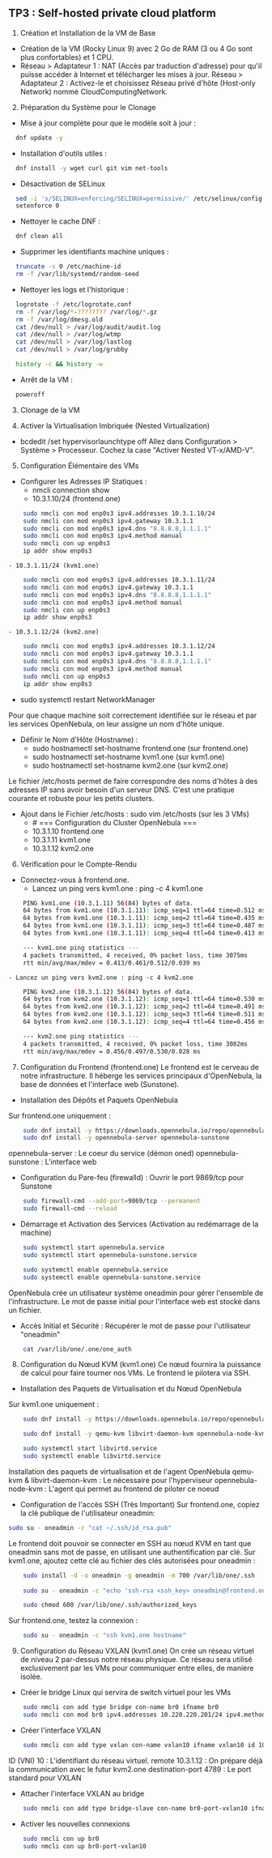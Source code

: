## TP3 : Self-hosted private cloud platform

1. Création et Installation de la VM de Base
 - Création de la VM (Rocky Linux 9) avec 2 Go de RAM (3 ou 4 Go sont plus confortables) et 1 CPU.
 - Réseau > Adaptateur 1 : NAT (Accès par traduction d'adresse) pour qu'il puisse accéder à Internet et télécharger les mises à jour. Réseau > Adaptateur 2 : Activez-le et choisissez Réseau privé d'hôte (Host-only Network) nommé CloudComputingNetwork.

2. Préparation du Système pour le Clonage
 - Mise à jour complète pour que le modèle soit à jour : 
```bash 
  dnf update -y 
```

 - Installation d'outils utiles : 
```bash
  dnf install -y wget curl git vim net-tools 
```

 - Désactivation de SELinux
```bash
  sed -i 's/SELINUX=enforcing/SELINUX=permissive/' /etc/selinux/config
  setenforce 0
```

 - Nettoyer le cache DNF : 
```bash 
  dnf clean all 
```

 - Supprimer les identifiants machine uniques : 
```bash 
  truncate -s 0 /etc/machine-id
  rm -f /var/lib/systemd/random-seed
```

 - Nettoyer les logs et l'historique : 
```bash 
  logrotate -f /etc/logrotate.conf
  rm -f /var/log/*-???????? /var/log/*.gz
  rm -f /var/log/dmesg.old
  cat /dev/null > /var/log/audit/audit.log
  cat /dev/null > /var/log/wtmp
  cat /dev/null > /var/log/lastlog
  cat /dev/null > /var/log/grubby

  history -c && history -w
```

 - Arrêt de la VM : 
```bash 
  poweroff
```

3. Clonage de la VM

4. Activer la Virtualisation Imbriquée (Nested Virtualization)
 - bcdedit /set hypervisorlaunchtype off
Allez dans Configuration > Système > Processeur.
Cochez la case "Activer Nested VT-x/AMD-V".

5. Configuration Élémentaire des VMs
 - Configurer les Adresses IP Statiques : 
    - nmcli connection show 
    - 10.3.1.10/24 (frontend.one)
```bash
    sudo nmcli con mod enp0s3 ipv4.addresses 10.3.1.10/24
    sudo nmcli con mod enp0s3 ipv4.gateway 10.3.1.1
    sudo nmcli con mod enp0s3 ipv4.dns "8.8.8.8,1.1.1.1"
    sudo nmcli con mod enp0s3 ipv4.method manual
    sudo nmcli con up enp0s3
    ip addr show enp0s3
```
    - 10.3.1.11/24 (kvm1.one)
```bash
    sudo nmcli con mod enp0s3 ipv4.addresses 10.3.1.11/24
    sudo nmcli con mod enp0s3 ipv4.gateway 10.3.1.1
    sudo nmcli con mod enp0s3 ipv4.dns "8.8.8.8,1.1.1.1"
    sudo nmcli con mod enp0s3 ipv4.method manual
    sudo nmcli con up enp0s3
    ip addr show enp0s3
``` 
    - 10.3.1.12/24 (kvm2.one)
```bash
    sudo nmcli con mod enp0s3 ipv4.addresses 10.3.1.12/24
    sudo nmcli con mod enp0s3 ipv4.gateway 10.3.1.1
    sudo nmcli con mod enp0s3 ipv4.dns "8.8.8.8,1.1.1.1"
    sudo nmcli con mod enp0s3 ipv4.method manual
    sudo nmcli con up enp0s3
    ip addr show enp0s3
```
 - sudo systemctl restart NetworkManager

Pour que chaque machine soit correctement identifiée sur le réseau et par les services OpenNebula, on leur assigne un nom d'hôte unique.
 - Définir le Nom d'Hôte (Hostname) :
    - sudo hostnamectl set-hostname frontend.one (sur frontend.one)
    - sudo hostnamectl set-hostname kvm1.one (sur kvm1.one)
    - sudo hostnamectl set-hostname kvm2.one (sur kvm2.one)

Le fichier /etc/hosts permet de faire correspondre des noms d'hôtes à des adresses IP sans avoir besoin d'un serveur DNS. C'est une pratique courante et robuste pour les petits clusters.
 - Ajout dans le Fichier /etc/hosts : sudo vim /etc/hosts (sur les 3 VMs)
    - \# === Configuration du Cluster OpenNebula ===
    - 10.3.1.10   frontend.one
    - 10.3.1.11   kvm1.one
    - 10.3.1.12   kvm2.one

6. Vérification pour le Compte-Rendu
 - Connectez-vous à frontend.one. 
    - Lancez un ping vers kvm1.one : ping -c 4 kvm1.one
```bash
    PING kvm1.one (10.3.1.11) 56(84) bytes of data.
    64 bytes from kvm1.one (10.3.1.11): icmp_seq=1 ttl=64 time=0.512 ms
    64 bytes from kvm1.one (10.3.1.11): icmp_seq=2 ttl=64 time=0.435 ms
    64 bytes from kvm1.one (10.3.1.11): icmp_seq=3 ttl=64 time=0.487 ms
    64 bytes from kvm1.one (10.3.1.11): icmp_seq=4 ttl=64 time=0.413 ms

    --- kvm1.one ping statistics ---
    4 packets transmitted, 4 received, 0% packet loss, time 3075ms
    rtt min/avg/max/mdev = 0.413/0.461/0.512/0.039 ms
```
    - Lancez un ping vers kvm2.one : ping -c 4 kvm2.one
```bash
    PING kvm2.one (10.3.1.12) 56(84) bytes of data.
    64 bytes from kvm2.one (10.3.1.12): icmp_seq=1 ttl=64 time=0.530 ms
    64 bytes from kvm2.one (10.3.1.12): icmp_seq=2 ttl=64 time=0.491 ms
    64 bytes from kvm2.one (10.3.1.12): icmp_seq=3 ttl=64 time=0.511 ms
    64 bytes from kvm2.one (10.3.1.12): icmp_seq=4 ttl=64 time=0.456 ms

    --- kvm2.one ping statistics ---
    4 packets transmitted, 4 received, 0% packet loss, time 3082ms
    rtt min/avg/max/mdev = 0.456/0.497/0.530/0.028 ms
```

7. Configuration du Frontend (frontend.one)
Le frontend est le cerveau de notre infrastructure. Il héberge les services principaux d'OpenNebula, la base de données et l'interface web (Sunstone).
 - Installation des Dépôts et Paquets OpenNebula

Sur frontend.one uniquement :
```bash
    sudo dnf install -y https://downloads.opennebula.io/repo/opennebula-6.8.0-1.el9.x86_64.rpm
    sudo dnf install -y opennebula-server opennebula-sunstone
```
opennebula-server : Le coeur du service (démon oned)
opennebula-sunstone : L'interface web

 - Configuration du Pare-feu (firewalld) : Ouvrir le port 9869/tcp pour Sunstone
```bash
    sudo firewall-cmd --add-port=9869/tcp --permanent
    sudo firewall-cmd --reload
```

 - Démarrage et Activation des Services (Activation au redémarrage de la machine)
```bash
    sudo systemctl start opennebula.service
    sudo systemctl start opennebula-sunstone.service

    sudo systemctl enable opennebula.service
    sudo systemctl enable opennebula-sunstone.service
```

OpenNebula crée un utilisateur système oneadmin pour gérer l'ensemble de l'infrastructure. Le mot de passe initial pour l'interface web est stocké dans un fichier.
 - Accès Initial et Sécurité : Récupérer le mot de passe pour l'utilisateur "oneadmin"
```bash
    cat /var/lib/one/.one/one_auth
```

8. Configuration du Nœud KVM (kvm1.one)
Ce nœud fournira la puissance de calcul pour faire tourner nos VMs. Le frontend le pilotera via SSH.
 - Installation des Paquets de Virtualisation et du Nœud OpenNebula

Sur kvm1.one uniquement :
```bash
    sudo dnf install -y https://downloads.opennebula.io/repo/opennebula-6.8.0-1.el9.x86_64.rpm

    sudo dnf install -y qemu-kvm libvirt-daemon-kvm opennebula-node-kvm

    sudo systemctl start libvirtd.service
    sudo systemctl enable libvirtd.service
```
Installation des paquets de virtualisation et de l'agent OpenNebula
qemu-kvm & libvirt-daemon-kvm : Le nécessaire pour l'hyperviseur
opennebula-node-kvm : L'agent qui permet au frontend de piloter ce noeud

 - Configuration de l'accès SSH (Très Important)
Sur frontend.one, copiez la clé publique de l'utilisateur oneadmin:
```bash
sudo su - oneadmin -c "cat ~/.ssh/id_rsa.pub"
```

Le frontend doit pouvoir se connecter en SSH au nœud KVM en tant que oneadmin sans mot de passe, en utilisant une authentification par clé.
Sur kvm1.one, ajoutez cette clé au fichier des clés autorisées pour oneadmin :
```bash
    sudo install -d -o oneadmin -g oneadmin -m 700 /var/lib/one/.ssh
    
    sudo su - oneadmin -c "echo 'ssh-rsa <ssh_key> oneadmin@frontend.one' >> ~/.ssh/authorized_keys"

    sudo chmod 600 /var/lib/one/.ssh/authorized_keys
```

Sur frontend.one, testez la connexion :
```bash
    sudo su - oneadmin -c "ssh kvm1.one hostname"
```

9. Configuration du Réseau VXLAN (kvm1.one)
On crée un réseau virtuel de niveau 2 par-dessus notre réseau physique. Ce réseau sera utilisé exclusivement par les VMs pour communiquer entre elles, de manière isolée.
 - Créer le bridge Linux qui servira de switch virtuel pour les VMs
```bash
    sudo nmcli con add type bridge con-name br0 ifname br0
    sudo nmcli con mod br0 ipv4.addresses 10.220.220.201/24 ipv4.method manual
```

 - Créer l'interface VXLAN
```bash
    sudo nmcli con add type vxlan con-name vxlan10 ifname vxlan10 id 10 remote 10.3.1.12 local 10.3.1.11 dev enp0s3 dstport 4789
```
ID (VNI) 10 : L'identifiant du réseau virtuel.
remote 10.3.1.12 : On prépare déjà la communication avec le futur kvm2.one
destination-port 4789 : Le port standard pour VXLAN

 - Attacher l'interface VXLAN au bridge
```bash
    sudo nmcli con add type bridge-slave con-name br0-port-vxlan10 ifname vxlan10 master br0
```

 - Activer les nouvelles connexions
```bash
    sudo nmcli con up br0
    sudo nmcli con up br0-port-vxlan10
```